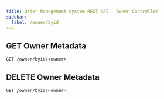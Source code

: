 ```yaml
---
title: Order Management System REST API - Owner Controller
sidebar:
  label: /owner/byid
---
```


## GET Owner Metadata

`GET /owner/byid/<owner>`

## DELETE Owner Metadata

`GET /owner/byid/<owner>`
